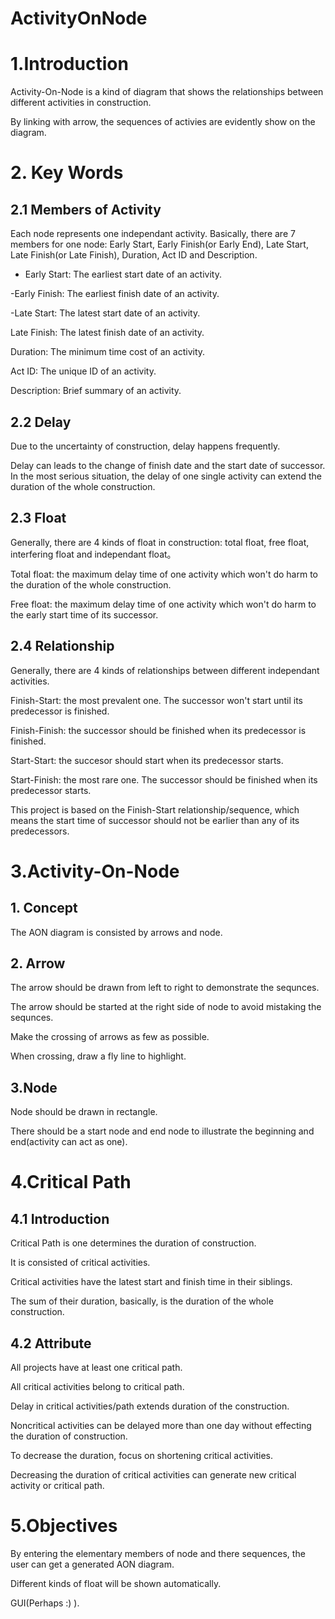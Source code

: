 # ActivityOnNode

# 1.Introduction

Activity-On-Node is a kind of diagram that shows the relationships between different activities in construction.

By linking with arrow, the sequences of activies are evidently show on the diagram.

# 2. Key Words

## 2.1 Members of Activity

Each node represents one independant activity. Basically, there are 7 members for one node: Early Start, Early Finish(or Early End), Late Start, Late Finish(or Late Finish), Duration, Act ID and Description.

- Early Start: The earliest start date of an activity.

-Early Finish: The earliest finish date of an activity.

-Late Start: The latest start date of an activity.

Late Finish: The latest finish date of an activity.

Duration: The minimum time cost of an activity.

Act ID: The unique ID of an activity.

Description: Brief summary of an activity.

## 2.2 Delay

Due to the uncertainty of construction, delay happens frequently.

Delay can leads to the change of finish date and the start date of successor. In the most serious situation, the delay of one single activity can extend the duration of the whole construction.

## 2.3 Float

Generally, there are 4 kinds of float in construction: total float, free float, interfering float and independant float。

Total float: the maximum delay time of one activity which won't do harm to the duration of the whole construction.

Free float: the maximum delay time of one activity which won't do harm to the early start time of its successor.

## 2.4 Relationship

Generally, there are 4 kinds of relationships between different independant activities.

Finish-Start: the most prevalent one. The successor won't start until its predecessor is finished.

Finish-Finish: the successor should be finished when its predecessor is finished.

Start-Start: the succesor should start when its predecessor starts.

Start-Finish: the most rare one. The successor should be finished when its predecessor starts.

This project is based on the Finish-Start relationship/sequence, which means the start time of successor should not be earlier than any of its predecessors.

# 3.Activity-On-Node

## 1. Concept

The AON diagram is consisted by arrows and node.

## 2. Arrow

The arrow should be drawn from left to right to demonstrate the sequnces.

The arrow should be started at the right side of node to avoid mistaking the sequnces.

Make the crossing of arrows as few as possible.

When crossing, draw a fly line to highlight.

## 3.Node

Node should be drawn in rectangle.

There should be a start node and end node to illustrate the beginning and end(activity can act as one).

# 4.Critical Path

## 4.1 Introduction

Critical Path is one determines the duration of construction.

It is consisted of critical activities.

Critical activities have the latest start and finish time in their siblings.

The sum of their duration, basically, is the duration of the whole construction.

## 4.2 Attribute

All projects have at least one critical path.

All critical activities belong to critical path.

Delay in critical activities/path extends duration of the construction.

Noncritical activities can be delayed more than one day without effecting the duration of construction.

To decrease the duration, focus on shortening critical activities.

Decreasing the duration of critical activities can generate new critical activity or critical path.

# 5.Objectives

By entering the elementary members of node and there sequences, the user can get a generated AON diagram.

Different kinds of float will be shown automatically.

GUI(Perhaps :) ).
